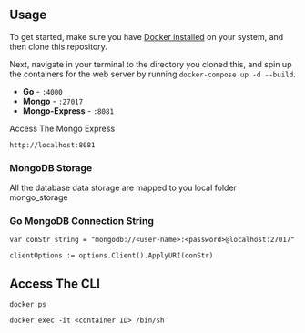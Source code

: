 ## Usage

To get started, make sure you have [Docker installed](https://docs.docker.com/docker-for-mac/install/) on your system, and then clone this repository.

Next, navigate in your terminal to the directory you cloned this, and spin up the containers for the web server by running
 `docker-compose up -d --build`.


- **Go** - `:4000`
- **Mongo** - `:27017`
- **Mongo-Express** - `:8081`

Access The Mongo Express 

`http://localhost:8081`

### MongoDB Storage

All the database data storage are mapped to you local folder mongo_storage

### Go MongoDB Connection String

`var conStr string = "mongodb://<user-name>:<password>@localhost:27017"`

`clientOptions := options.Client().ApplyURI(conStr)`


## Access The CLI

`docker ps`

`docker exec -it <container ID> /bin/sh` 


